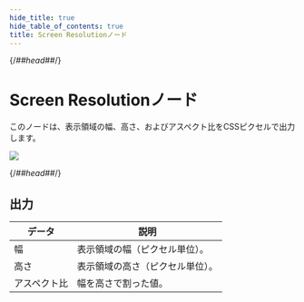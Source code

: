 ```yaml
---
hide_title: true
hide_table_of_contents: true
title: Screen Resolutionノード
---
```


{/*##head##*/}

# Screen Resolutionノード

このノードは、表示領域の<span className="ndl-data">幅</span>、<span className="ndl-data">高さ</span>、および<span className="ndl-data">アスペクト比</span>をCSSピクセルで出力します。

<div className="ndl-image-with-background l">

![](/nodes/utilities/screen-resolution/screen-resolution.png)

</div>

{/*##head##*/}

## 出力

| データ                                           | 説明                               |
| ---------------------------------------------- | ----------------------------------------- |
| <span className="ndl-data">幅</span>        | 表示領域の幅（ピクセル単位）。  |
| <span className="ndl-data">高さ</span>       | 表示領域の高さ（ピクセル単位）。 |
| <span className="ndl-data">アスペクト比</span> | 幅を高さで割った値。          |